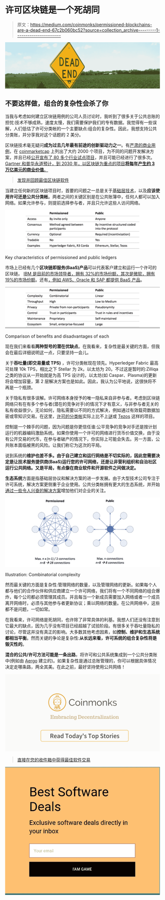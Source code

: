 # 许可区块链是一个死胡同

> 原文：<https://medium.com/coinmonks/permissioned-blockchains-are-a-dead-end-67c2b060bc52?source=collection_archive---------1----------------------->

![](img/cc47317555633d7aa13f5e70f4911e7f.png)

## 不要这样做，组合的复杂性会杀了你

当我与考虑如何建立区块链用例的公司人员讨论时，我听到了很多关于公共总账的担忧:技术不够成熟，速度太慢，我们需要保护我们的专有数据。我觉得有一些误解，人们低估了许可分类帐的一个主要缺点:组合的复杂性。因此，我想支持公共分类账，并分享我对这个话题的 2 美分。

区块链技术毫无疑问**成为过去几年最有前途的创新驱动力之一**。有[严肃的商业用例](/coinmonks/enterprise-blockchain-where-is-the-business-value-ead60bbd2cb2)，在 [coinmarketcap](https://coinmarketcap.com/) 上列出了大约 2000 个项目，为不同的问题开发解决方案，并且已经[公开宣布了 80 多个行业试点项目](/coinmonks/enterprise-blockchain-are-we-there-yet-7090b3841b11)，并且可能已经进行了很多次。 [Gartner 和普华永道预计，到 2030 年，以区块链为重点的项目**将每年产生约 3 万亿美元的商业价值**。](https://bitcoinmagazine.com/articles/pwc-global-survey-corporate-interest-blockchain-rise/#1535410294)

> [发现并回顾最佳区块链软件](https://coincodecap.com)

当建立任何新的区块链项目时，首要的问题之一总是关于[基础层技术](https://blog.goodaudience.com/enterprise-blockchain-which-are-enterprise-ready-46bd4b49dd02)，以及**应该使用许可还是公共分类帐**。两者之间的关键区别是在公共账簿中，任何人都可以加入网络。如果允许参与，则提前选择参与者，并且只允许这些人访问网络。

![](img/79ba9a95aa413bf9d78628c195e7fa94.png)

Key characteristics of permissioned and public ledgers

市场上已经有几个**区块链即服务(BaaS)产品**可以代表客户建立和运行一个许可的区块链。 [IBM 是目前的市场领导者，拥有 32%的市场份额，其次是微软，拥有 19%的市场份额](https://www.cbinsights.com/research/tech-giants-blockchain-projects/?utm_source=CB+Insights+Newsletter&utm_campaign=616dc8bd4f-WedNL_09_12_2018&utm_medium=email&utm_term=0_9dc0513989-616dc8bd4f-88472157)。还有[，例如 AWS、Oracle 和 SAP 都提供 BaaS 产品](/coinmonks/enterprise-blockchain-are-we-there-yet-7090b3841b11)。

![](img/3572615ca9d2bde12ccf243643437bcc.png)

Comparison of benefits and disadvantages of each

现在我们来看看**两种型号的潜在优缺点**。在我看来，复杂性是最关键的方面，但我会在最后详细说明这一点，只要坚持一会儿。

关于**吞吐量(即交易量或 TPS)** ，许可分类帐现在领先。Hyperledger Fabric 最高可处理 10k TPS，相比之下 Stellar 为 2k，以太坊为 20。不过这是暂时的:Zilliqa 之类的协议从一开始就是为高 TPS 设计的，以太坊(如 Caspar、Plasma)的更新将会增加容量，第 2 层解决方案也是如此。因此，我认为公平地说，这很快将不再是一个瓶颈。

关于隐私有很多误解。许可网络本身授予的唯一隐私来自非参与者。考虑到区块链网络只有在有多个参与者(潜在的竞争对手)的情况下才有意义，与非参与者无关的私有收益很少。无论如何，隐私需要以不同的方式解决，例如通过有效载荷数据加密或零知识交易。在这里，[许可的分类帐](https://www.ibm.com/developerworks/cloud/library/cl-blockchain-private-confidential-transactions-hyperledger-fabric-zero-knowledge-proof/index.html)实际上比不上[谜](https://enigma.co/)或 [Tezos](https://hackernoon.com/scaling-tezo-8de241dd91bd) 这样的项目。

控制是一个棘手的问题，因为问题是你更信任谁:公平竞争的竞争对手还是按计划运行的机器编码激励系统。如果你使用一个许可的网络进行货币价值交换，由于没有公开交易的代币，在参与者破产的情况下，你实际上可能会失去。另一方面，公共账本面临被黑的风险。让我们称它为这次的平局。

说到系统的**维护也差不多。由于自己建立和运行网络是不切实际的，因此您需要决定是让技术服务提供商(BaaS)运行您的许可网络，还是让非营利组织和自治社区运行公共网络。又是平局，有点像在商业软件和开源软件之间做决定。**

**生态系统**方面是指基础层协议和解决方案的进一步发展。由于大型技术公司专注于许可系统，解决方案更侧重于企业使用。公共分类帐拥有更大的生态系统，并开始[通过一些令人兴奋的解决方案](https://blog.goodaudience.com/the-crypto-toolbox-accelerators-for-enterprise-adoption-d7b3c67cff17)增加他们对企业的关注。

![](img/c1034aa30e2114bce1e273929c359fb4.png)

Illustration: Combinatorial complexity

然而最关键的方面是复杂性:管理网络的数量，以及管理网络的更新。如果每个人都与他们的合作伙伴和供应商建立一个许可网络，我们将有一个不同网络的组合爆炸，每个公司都必须管理其成员。并且每当一个新成员需要加入网络或者一个成员离开网络时，必须与其他参与者更新协议；乘以网络的数量。在公共网络中，这些都不是问题，一切如常。

在我看来，许可网络是死胡同，也许除了非常具体的利基。我想人们还没有注意到它最大的缺点，因为几乎没有项目已经超越了试验阶段。有很多关于吞吐量隐私的讨论，尽管这并没有真正的影响。大多数其他考虑因素，如**控制、维护和生态系统都相当平衡**。然而关键的争论是复杂性:**从长远来看，许可系统的组合复杂性将是毁灭性的**。

**混合的公共/许可方法可能是一条出路**，将许可和公共系统集成到一个公共分类账中(例如由 [Aergo](https://www.aergo.io/) 建立的)。如果复杂性是通过总账管理的，你可以根据具体情况决定走哪条路，两全其美。在此之前，最好坚持使用公共网络！

[![](img/449450761cd76f44f9ae574333f9e9af.png)](https://coincodecap.com)

> [直接在您的收件箱中获得最佳软件交易](https://coincodecap.com/?utm_source=coinmonks)

[![](img/7c0b3dfdcbfea594cc0ae7d4f9bf6fcb.png)](https://coincodecap.com/?utm_source=coinmonks)